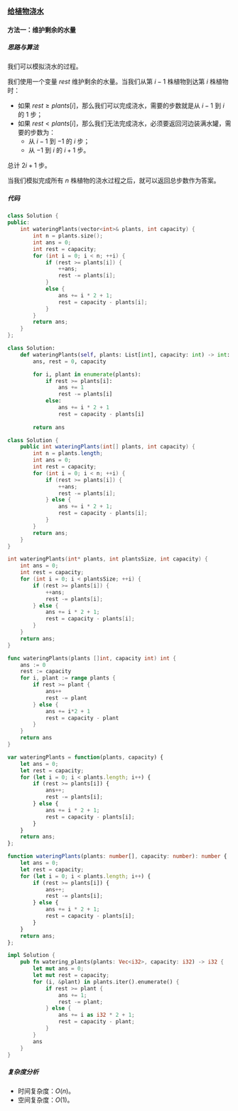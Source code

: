 ### [给植物浇水](https://leetcode.cn/problems/watering-plants/solutions/$1$5310/gei-zhi-wu-jiao-shui-by-leetcode-solutio-y84o/)

#### 方法一：维护剩余的水量

##### 思路与算法

我们可以模拟浇水的过程。

我们使用一个变量 $\textit{rest}$ 维护剩余的水量。当我们从第 $i-1$ 株植物到达第 $i$ 株植物时：

- 如果 $\textit{rest} \geq \textit{plants}[i]$，那么我们可以完成浇水，需要的步数就是从 $i-1$ 到 $i$ 的 $1$ 步；
- 如果 $\textit{rest} < \textit{plants}[i]$，那么我们无法完成浇水，必须要返回河边装满水罐，需要的步数为：
  - 从 $i-1$ 到 $-1$ 的 $i$ 步；
  - 从 $-1$ 到 $i$ 的 $i+1$ 步。

总计 $2i + 1$ 步。

当我们模拟完成所有 $n$ 株植物的浇水过程之后，就可以返回总步数作为答案。

##### 代码

```c++
class Solution {
public:
    int wateringPlants(vector<int>& plants, int capacity) {
        int n = plants.size();
        int ans = 0;
        int rest = capacity;
        for (int i = 0; i < n; ++i) {
            if (rest >= plants[i]) {
                ++ans;
                rest -= plants[i];
            }
            else {
                ans += i * 2 + 1;
                rest = capacity - plants[i];
            }
        }
        return ans;
    }
};
```

```python
class Solution:
    def wateringPlants(self, plants: List[int], capacity: int) -> int:
        ans, rest = 0, capacity

        for i, plant in enumerate(plants):
            if rest >= plants[i]:
                ans += 1
                rest -= plants[i]
            else:
                ans += i * 2 + 1
                rest = capacity - plants[i]
        
        return ans
```

```java
class Solution {
    public int wateringPlants(int[] plants, int capacity) {
        int n = plants.length;
        int ans = 0;
        int rest = capacity;
        for (int i = 0; i < n; ++i) {
            if (rest >= plants[i]) {
                ++ans;
                rest -= plants[i];
            } else {
                ans += i * 2 + 1;
                rest = capacity - plants[i];
            }
        }
        return ans;
    }
}
```

```c
int wateringPlants(int* plants, int plantsSize, int capacity) {
    int ans = 0;
    int rest = capacity;
    for (int i = 0; i < plantsSize; ++i) {
        if (rest >= plants[i]) {
            ++ans;
            rest -= plants[i];
        } else {
            ans += i * 2 + 1;
            rest = capacity - plants[i];
        }
    }
    return ans;
}
```

```go
func wateringPlants(plants []int, capacity int) int {
    ans := 0
    rest := capacity
    for i, plant := range plants {
        if rest >= plant {
            ans++
            rest -= plant
        } else {
            ans += i*2 + 1
            rest = capacity - plant
        }
    }
    return ans
}
```

```javascript
var wateringPlants = function(plants, capacity) {
    let ans = 0;
    let rest = capacity;
    for (let i = 0; i < plants.length; i++) {
        if (rest >= plants[i]) {
            ans++;
            rest -= plants[i];
        } else {
            ans += i * 2 + 1;
            rest = capacity - plants[i];
        }
    }
    return ans;
};
```

```typescript
function wateringPlants(plants: number[], capacity: number): number {
    let ans = 0;
    let rest = capacity;
    for (let i = 0; i < plants.length; i++) {
        if (rest >= plants[i]) {
            ans++;
            rest -= plants[i];
        } else {
            ans += i * 2 + 1;
            rest = capacity - plants[i];
        }
    }
    return ans;
};
```

```rust
impl Solution {
    pub fn watering_plants(plants: Vec<i32>, capacity: i32) -> i32 {
        let mut ans = 0;
        let mut rest = capacity;
        for (i, &plant) in plants.iter().enumerate() {
            if rest >= plant {
                ans += 1;
                rest -= plant;
            } else {
                ans += i as i32 * 2 + 1;
                rest = capacity - plant;
            }
        }
        ans
    }
}
```

##### 复杂度分析

- 时间复杂度：$O(n)$。
- 空间复杂度：$O(1)$。
